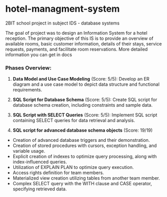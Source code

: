# hotel-managment-system
2BIT school project in subject IDS - database systems

The goal of project was to design an Information System for a hotel reception. The primary objective of this IS is to provide an overview of available rooms, basic customer information, details of their stays, service requests, payments, and facilitate room reservations. More detailed information you can get in docs

### Phases Overview:

1) **Data Model and Use Case Modeling** (Score: 5/5): Develop an ER diagram and a use case model to depict data structure and functional requirements.

2) **SQL Script for Database Schema** (Score: 5/5): Create SQL script for database schema creation, including constraints and sample data.

3) **SQL Script with SELECT Queries** (Score: 5/5): Implement SQL script containing SELECT queries for data retrieval and analysis.

4) **SQL script for advanced database schema objects** (Score: 19/19) 

- Creation of advanced database triggers and their demonstration.
- Creation of stored procedures with cursors, exception handling, and variable usage.
- Explicit creation of indexes to optimize query processing, along with index-influenced queries.
- Utilization of EXPLAIN PLAN to optimize query execution.
- Access rights definition for team members.
- Materialized view creation utilizing tables from another team member.
- Complex SELECT query with the WITH clause and CASE operator, specifying retrieved data.
